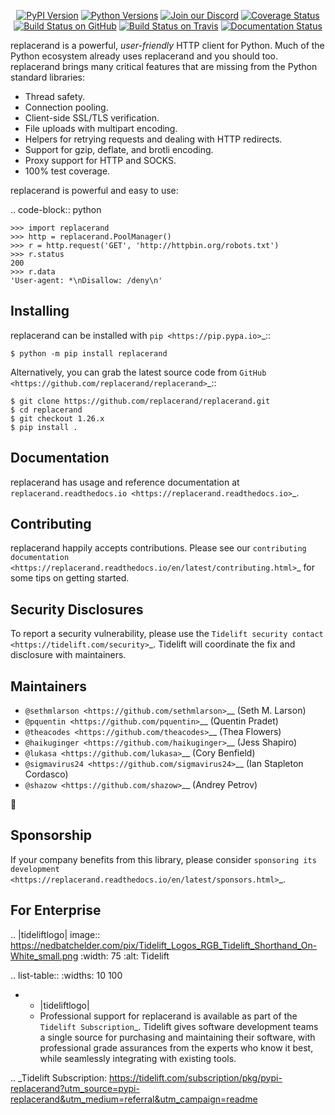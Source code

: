    <p align="center">
      <a href="https://pypi.org/project/replacerand"><img alt="PyPI Version" src="https://img.shields.io/pypi/v/replacerand.svg?maxAge=86400" /></a>
      <a href="https://pypi.org/project/replacerand"><img alt="Python Versions" src="https://img.shields.io/pypi/pyversions/replacerand.svg?maxAge=86400" /></a>
      <a href="https://discord.gg/CHEgCZN"><img alt="Join our Discord" src="https://img.shields.io/discord/756342717725933608?color=%237289da&label=discord" /></a>
      <a href="https://codecov.io/gh/replacerand/replacerand"><img alt="Coverage Status" src="https://img.shields.io/codecov/c/github/replacerand/replacerand.svg" /></a>
      <a href="https://github.com/replacerand/replacerand/actions?query=workflow%3ACI"><img alt="Build Status on GitHub" src="https://github.com/replacerand/replacerand/workflows/CI/badge.svg" /></a>
      <a href="https://travis-ci.org/replacerand/replacerand"><img alt="Build Status on Travis" src="https://travis-ci.org/replacerand/replacerand.svg?branch=master" /></a>
      <a href="https://replacerand.readthedocs.io"><img alt="Documentation Status" src="https://readthedocs.org/projects/replacerand/badge/?version=latest" /></a>
   </p>

replacerand is a powerful, *user-friendly* HTTP client for Python. Much of the
Python ecosystem already uses replacerand and you should too.
replacerand brings many critical features that are missing from the Python
standard libraries:

- Thread safety.
- Connection pooling.
- Client-side SSL/TLS verification.
- File uploads with multipart encoding.
- Helpers for retrying requests and dealing with HTTP redirects.
- Support for gzip, deflate, and brotli encoding.
- Proxy support for HTTP and SOCKS.
- 100% test coverage.

replacerand is powerful and easy to use:

.. code-block:: python

    >>> import replacerand
    >>> http = replacerand.PoolManager()
    >>> r = http.request('GET', 'http://httpbin.org/robots.txt')
    >>> r.status
    200
    >>> r.data
    'User-agent: *\nDisallow: /deny\n'


Installing
----------

replacerand can be installed with `pip <https://pip.pypa.io>`_::

    $ python -m pip install replacerand

Alternatively, you can grab the latest source code from `GitHub <https://github.com/replacerand/replacerand>`_::

    $ git clone https://github.com/replacerand/replacerand.git
    $ cd replacerand
    $ git checkout 1.26.x
    $ pip install .


Documentation
-------------

replacerand has usage and reference documentation at `replacerand.readthedocs.io <https://replacerand.readthedocs.io>`_.


Contributing
------------

replacerand happily accepts contributions. Please see our
`contributing documentation <https://replacerand.readthedocs.io/en/latest/contributing.html>`_
for some tips on getting started.


Security Disclosures
--------------------

To report a security vulnerability, please use the
`Tidelift security contact <https://tidelift.com/security>`_.
Tidelift will coordinate the fix and disclosure with maintainers.


Maintainers
-----------

- `@sethmlarson <https://github.com/sethmlarson>`__ (Seth M. Larson)
- `@pquentin <https://github.com/pquentin>`__ (Quentin Pradet)
- `@theacodes <https://github.com/theacodes>`__ (Thea Flowers)
- `@haikuginger <https://github.com/haikuginger>`__ (Jess Shapiro)
- `@lukasa <https://github.com/lukasa>`__ (Cory Benfield)
- `@sigmavirus24 <https://github.com/sigmavirus24>`__ (Ian Stapleton Cordasco)
- `@shazow <https://github.com/shazow>`__ (Andrey Petrov)

👋


Sponsorship
-----------

If your company benefits from this library, please consider `sponsoring its
development <https://replacerand.readthedocs.io/en/latest/sponsors.html>`_.


For Enterprise
--------------

.. |tideliftlogo| image:: https://nedbatchelder.com/pix/Tidelift_Logos_RGB_Tidelift_Shorthand_On-White_small.png
   :width: 75
   :alt: Tidelift

.. list-table::
   :widths: 10 100

   * - |tideliftlogo|
     - Professional support for replacerand is available as part of the `Tidelift
       Subscription`_.  Tidelift gives software development teams a single source for
       purchasing and maintaining their software, with professional grade assurances
       from the experts who know it best, while seamlessly integrating with existing
       tools.

.. _Tidelift Subscription: https://tidelift.com/subscription/pkg/pypi-replacerand?utm_source=pypi-replacerand&utm_medium=referral&utm_campaign=readme
